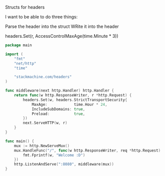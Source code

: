 Structs for headers

I want to be able to do three things:

Parse the header into the struct
WRite it into the header

headers.Set(r, AccessControlMaxAge(time.Minute * 3))

```go
package main

import (
	"fmt"
	"net/http"
	"time"

	"stackmachine.com/headers"
)

func middleware(next http.Handler) http.Handler {
	return func(w http.ResponseWriter, r *http.Request) {
		headers.Set(w, headers.StrictTransportSecurity{
			MaxAge:            time.Hour * 24,
			IncludeSubDomains: true,
			Preload:           true,
		})
		next.ServeHTTP(w, r)
	}
}

func main() {
	mux := http.NewServeMux()
	mux.HandleFunc("/", func(w http.ResponseWriter, req *http.Request) {
		fmt.Fprintf(w, "Welcome :D")
	})
	http.ListenAndServe(":8080", middleware(mux))
}
```
